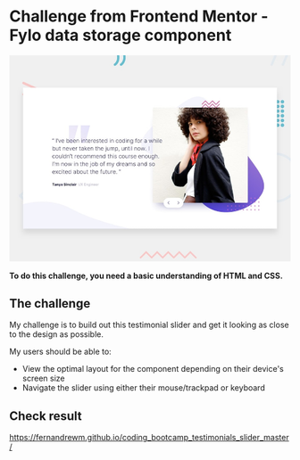 # Challenge from Frontend Mentor - Fylo data storage component

![Design preview for the Fylo data storage component coding challenge](./design/desktop-preview.jpg)

**To do this challenge, you need a basic understanding of HTML and CSS.**

## The challenge

My challenge is to build out this testimonial slider and get it looking as close to the design as possible.

My users should be able to:

- View the optimal layout for the component depending on their device's screen size
- Navigate the slider using either their mouse/trackpad or keyboard

## Check result
https://fernandrewm.github.io/coding_bootcamp_testimonials_slider_master/
